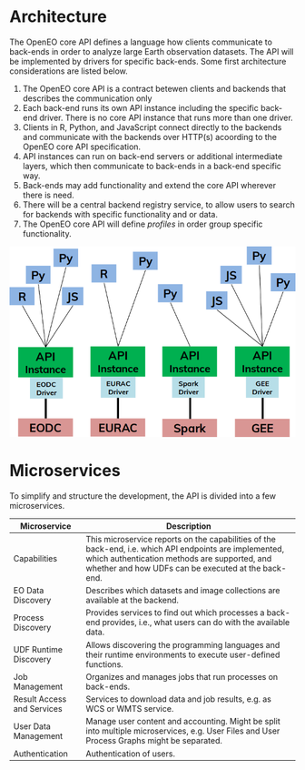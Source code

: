 # Architecture

The OpenEO core API defines a language how clients communicate to back-ends in order to analyze large Earth observation datasets. The API will be implemented by drivers for specific back-ends. Some first architecture considerations are listed below.

1. The OpenEO core API is a contract betewen clients and backends that describes the communication only
2. Each back-end runs its own API instance including the specific back-end driver. There is no core API instance that runs more than one driver.
3. Clients in R, Python, and JavaScript connect directly to the backends and communicate with the backends over HTTP(s) acoording to the OpenEO core API specification.
4. API instances can run on back-end servers or additional intermediate layers, which then communicate to back-ends in a back-end specific way.
5. Back-ends may add functionality and extend the core API wherever there is need.
6. There will be a central backend registry service, to allow users to search for backends with specific functionality and or data. 
7. The OpenEO core API will define _profiles_ in order group specific functionality.

![Architecture](arch.png)


# Microservices

To simplify and structure the development, the API is divided into a few microservices.

| Microservice               | Description                                                  |
| -------------------------- | ------------------------------------------------------------ |
| Capabilities               | This microservice reports on the capabilities of the back-end, i.e. which API endpoints are implemented, which authentication methods are supported, and whether and how UDFs can be executed at the back-end. |
| EO Data Discovery          | Describes which datasets and image collections are available at the backend. |
| Process Discovery          | Provides services to find out which processes a back-end provides, i.e., what users can do with the available data. |
| UDF Runtime Discovery      | Allows discovering the programming languages and their runtime environments to execute user-defined functions. |
| Job Management             | Organizes and manages jobs that run processes on back-ends.  |
| Result Access and Services | Services to download data and job results, e.g. as WCS or WMTS service. |
| User Data Management       | Manage user content and accounting. Might be split into multiple microservices, e.g. User Files and User Process Graphs might be separated. |
| Authentication             | Authentication of users.                                     |
